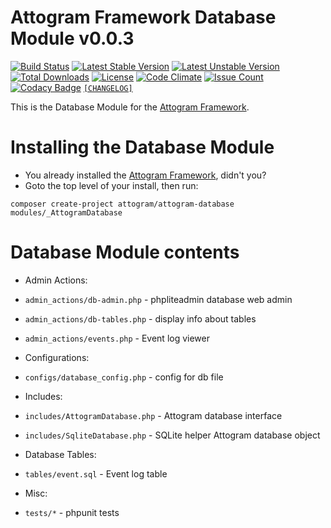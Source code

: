 # Attogram Framework Database Module v0.0.3

[![Build Status](https://travis-ci.org/attogram/attogram-database.svg?branch=master)](https://travis-ci.org/attogram/attogram-database)
[![Latest Stable Version](https://poser.pugx.org/attogram/attogram-database/v/stable)](https://packagist.org/packages/attogram/attogram-database)
[![Latest Unstable Version](https://poser.pugx.org/attogram/attogram-database/v/unstable)](https://packagist.org/packages/attogram/attogram-database)
[![Total Downloads](https://poser.pugx.org/attogram/attogram-database/downloads)](https://packagist.org/packages/attogram/attogram-database)
[![License](https://poser.pugx.org/attogram/attogram-database/license)](https://github.com/attogram/attogram-database/blob/master/LICENSE.md)
[![Code Climate](https://codeclimate.com/github/attogram/attogram-database/badges/gpa.svg)](https://codeclimate.com/github/attogram/attogram-database)
[![Issue Count](https://codeclimate.com/github/attogram/attogram-database/badges/issue_count.svg)](https://codeclimate.com/github/attogram/attogram-database)
[![Codacy Badge](https://api.codacy.com/project/badge/Grade/504e180dee5e460db61335319b5de859)](https://www.codacy.com/app/attogram-project/attogram-database?utm_source=github.com&amp;utm_medium=referral&amp;utm_content=attogram/attogram-database&amp;utm_campaign=Badge_Grade)
[`[CHANGELOG]`](https://github.com/attogram/attogram-database/blob/master/CHANGELOG.md)

This is the Database Module for the [Attogram Framework](https://github.com/attogram/attogram).

# Installing the Database Module
* You already installed the [Attogram Framework](https://github.com/attogram/attogram), didn't you?
* Goto the top level of your install, then run:
```
composer create-project attogram/attogram-database modules/_AttogramDatabase
```

# Database Module contents

* Admin Actions:
 * `admin_actions/db-admin.php` - phpliteadmin database web admin
 * `admin_actions/db-tables.php` - display info about tables
 * `admin_actions/events.php` - Event log viewer

* Configurations:
 * `configs/database_config.php` - config for db file

* Includes:
 * `includes/AttogramDatabase.php` - Attogram database interface
 * `includes/SqliteDatabase.php` - SQLite helper Attogram database object

* Database Tables:
 * `tables/event.sql` - Event log table  

 * Misc:
  * `tests/*` - phpunit tests
